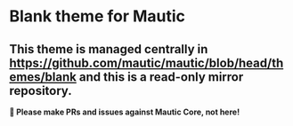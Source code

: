 # Blank theme for Mautic

## This theme is managed centrally in https://github.com/mautic/mautic/blob/head/themes/blank and this is a read-only mirror repository.

**📣 Please make PRs and issues against Mautic Core, not here!**